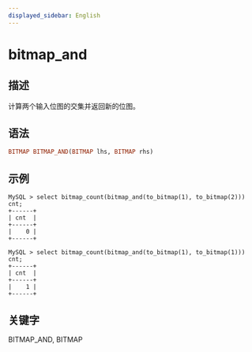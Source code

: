 ```yaml
---
displayed_sidebar: English
---
```


# bitmap_and

## 描述

计算两个输入位图的交集并返回新的位图。

## 语法

```Haskell
BITMAP BITMAP_AND(BITMAP lhs, BITMAP rhs)
```

## 示例

```plain
MySQL > select bitmap_count(bitmap_and(to_bitmap(1), to_bitmap(2))) cnt;
+------+
| cnt  |
+------+
|    0 |
+------+

MySQL > select bitmap_count(bitmap_and(to_bitmap(1), to_bitmap(1))) cnt;
+------+
| cnt  |
+------+
|    1 |
+------+
```

## 关键字

BITMAP_AND, BITMAP